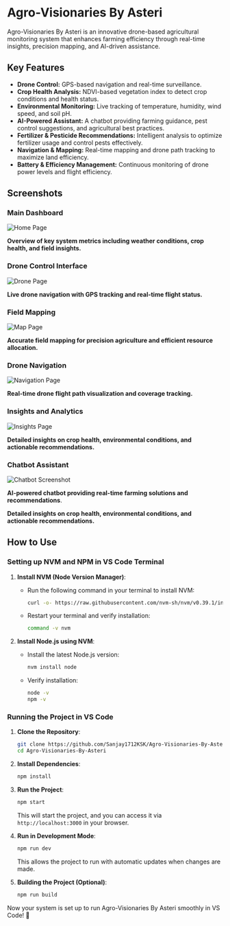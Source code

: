 # Agro-Visionaries By Asteri

Agro-Visionaries By Asteri is an innovative drone-based agricultural monitoring system that enhances farming efficiency through real-time insights, precision mapping, and AI-driven assistance.

## Key Features
- **Drone Control:** GPS-based navigation and real-time surveillance.
- **Crop Health Analysis:** NDVI-based vegetation index to detect crop conditions and health status.
- **Environmental Monitoring:** Live tracking of temperature, humidity, wind speed, and soil pH.
- **AI-Powered Assistant:** A chatbot providing farming guidance, pest control suggestions, and agricultural best practices.
- **Fertilizer & Pesticide Recommendations:** Intelligent analysis to optimize fertilizer usage and control pests effectively.
- **Navigation & Mapping:** Real-time mapping and drone path tracking to maximize land efficiency.
- **Battery & Efficiency Management:** Continuous monitoring of drone power levels and flight efficiency.

## Screenshots

### Main Dashboard
![Home Page](https://github.com/Sanjay1712KSK/Agro-Visionaries-By-Asteri/blob/main/Output%20Screenshots/Home%20page.jpeg?raw=true)

**Overview of key system metrics including weather conditions, crop health, and field insights.**

### Drone Control Interface
![Drone Page](https://github.com/Sanjay1712KSK/Agro-Visionaries-By-Asteri/blob/main/Output%20Screenshots/DRONE%20PAGE.jpeg?raw=true)

**Live drone navigation with GPS tracking and real-time flight status.**

### Field Mapping
![Map Page](https://github.com/Sanjay1712KSK/Agro-Visionaries-By-Asteri/blob/main/Output%20Screenshots/Map%20Page.jpeg?raw=true)

**Accurate field mapping for precision agriculture and efficient resource allocation.**

### Drone Navigation
![Navigation Page](https://github.com/Sanjay1712KSK/Agro-Visionaries-By-Asteri/blob/main/Output%20Screenshots/Navigation%20Page.jpeg?raw=true)

**Real-time drone flight path visualization and coverage tracking.**

### Insights and Analytics
![Insights Page](https://github.com/Sanjay1712KSK/Agro-Visionaries-By-Asteri/blob/main/Output%20Screenshots/Insights%20Page.jpeg?raw=true)

**Detailed insights on crop health, environmental conditions, and actionable recommendations.**

### Chatbot Assistant
![Chatbot Screenshot](https://github.com/Sanjay1712KSK/Agro-Visionaries-By-Asteri/blob/main/Output%20Screenshots/Chatbot%20Screenshot.jpeg?raw=true)

**AI-powered chatbot providing real-time farming solutions and recommendations**.


**Detailed insights on crop health, environmental conditions, and actionable recommendations.**

## How to Use

### Setting up NVM and NPM in VS Code Terminal
1. **Install NVM (Node Version Manager)**:
   - Run the following command in your terminal to install NVM:
     ```sh
     curl -o- https://raw.githubusercontent.com/nvm-sh/nvm/v0.39.1/install.sh | bash
     ```
   - Restart your terminal and verify installation:
     ```sh
     command -v nvm
     ```

2. **Install Node.js using NVM**:
   - Install the latest Node.js version:
     ```sh
     nvm install node
     ```
   - Verify installation:
     ```sh
     node -v
     npm -v
     ```

### Running the Project in VS Code
1. **Clone the Repository**:
   ```sh
   git clone https://github.com/Sanjay1712KSK/Agro-Visionaries-By-Asteri.git
   cd Agro-Visionaries-By-Asteri
   ```

2. **Install Dependencies**:
   ```sh
   npm install
   ```

3. **Run the Project**:
   ```sh
   npm start
   ```
   This will start the project, and you can access it via `http://localhost:3000` in your browser.

4. **Run in Development Mode**:
   ```sh
   npm run dev
   ```
   This allows the project to run with automatic updates when changes are made.

5. **Building the Project (Optional)**:
   ```sh
   npm run build
   ```

Now your system is set up to run Agro-Visionaries By Asteri smoothly in VS Code! 🚀
